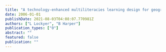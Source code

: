 ```yaml
---
title: "A technology-enhanced multiliteracies learning design for geography education"
date: 2006-01-01
publishDate: 2021-08-03T04:08:07.770981Z
authors: ["L Lockyer", "B Harper"]
publication_types: ["0"]
abstract: ""
featured: false
publication: ""
---
```


